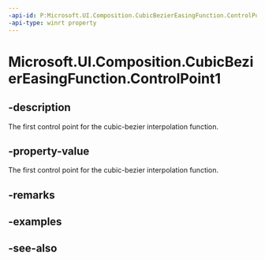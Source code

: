 ```yaml
---
-api-id: P:Microsoft.UI.Composition.CubicBezierEasingFunction.ControlPoint1
-api-type: winrt property
---
```


<!-- Property syntax
public Windows.Foundation.Numerics.Vector2 ControlPoint1 { get; }
-->

# Microsoft.UI.Composition.CubicBezierEasingFunction.ControlPoint1

## -description
The first control point for the cubic-bezier interpolation function.

## -property-value
The first control point for the cubic-bezier interpolation function.

## -remarks

## -examples

## -see-also
